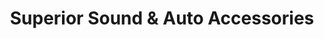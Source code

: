 ---
title: "Superior Sound & Auto Accessories"
url: /hialeah/superior-sound-and-auto-accessories/
shop: car parts
---